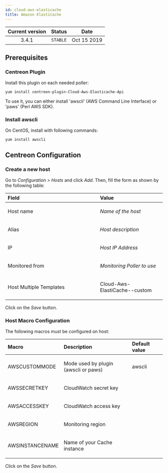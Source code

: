 ```yaml
---
id: cloud-aws-elasticache
title: Amazon ElastiCache
---
```


| Current version | Status | Date |
| :-: | :-: | :-: |
| 3.4.1 | `STABLE` | Oct 15 2019 |

## Prerequisites
### Centreon Plugin
Install this plugin on each needed poller:

    yum install centreon-plugin-Cloud-Aws-Elasticache-Api

To use it, you can either install 'awscli' (AWS Command Line Interface) or 'paws' (Perl AWS SDK).

### Install awscli
On CentOS, install with following commands:

    yum install awscli

## Centreon Configuration
### Create a new host
Go to *Configuration &gt; Hosts* and click *Add*. Then, fill the form as
shown by the following table:

<table>
<colgroup>
<col width="58%" />
<col width="41%" />
</colgroup>
<thead>
<tr class="header">
<th align="left">Field</th>
<th align="left">Value</th>
</tr>
</thead>
<tbody>
<tr class="odd">
<td align="left"><p>Host name</p></td>
<td align="left"><p><em>Name of the host</em></p></td>
</tr>
<tr class="even">
<td align="left"><p>Alias</p></td>
<td align="left"><p><em>Host description</em></p></td>
</tr>
<tr class="odd">
<td align="left"><p>IP</p></td>
<td align="left"><p><em>Host IP Address</em></p></td>
</tr>
<tr class="even">
<td align="left"><p>Monitored from</p></td>
<td align="left"><p><em>Monitoring Poller to use</em></p></td>
</tr>
<tr class="odd">
<td align="left"><p>Host Multiple Templates</p></td>
<td align="left"><p>Cloud-Aws-ElastiCache-<Memcached/Redis>-custom</p></td>
</tr>
</tbody>
</table>

Click on the *Save* button.

### Host Macro Configuration
The following macros must be configured on host:

<table>
<colgroup>
<col width="23%" />
<col width="53%" />
<col width="24%" />
</colgroup>
<thead>
<tr class="header">
<th align="left">Macro</th>
<th align="left">Description</th>
<th align="left">Default value</th>
</tr>
</thead>
<tbody>
<tr class="odd">
<td align="left"><p>AWSCUSTOMMODE</p></td>
<td align="left"><p>Mode used by plugin (awscli or paws)</p></td>
<td align="left"><p>awscli</p></td>
</tr>
<tr class="even">
<td align="left"><p>AWSSECRETKEY</p></td>
<td align="left"><p>CloudWatch secret key</p></td>
<td align="left"><p></p></td>
</tr>
<tr class="odd">
<td align="left"><p>AWSACCESSKEY</p></td>
<td align="left"><p>CloudWatch access key</p></td>
<td align="left"><p></p></td>
</tr>
<tr class="even">
<td align="left"><p>AWSREGION</p></td>
<td align="left"><p>Monitoring region</p></td>
<td align="left"><p></p></td>
</tr>
<tr class="odd">
<td align="left"><p>AWSINSTANCENAME</p></td>
<td align="left"><p>Name of your Cache instance</p></td>
<td align="left"><p></p></td>
</tr>
</tbody>
</table>

Click on the *Save* button.

